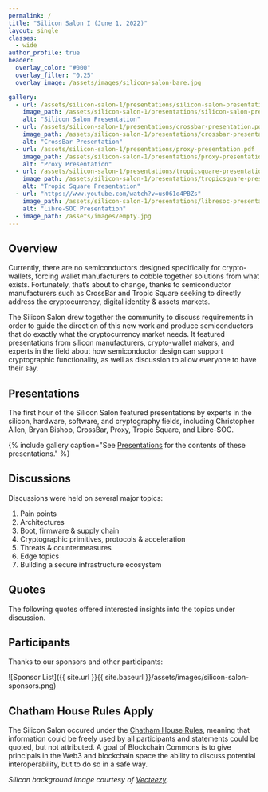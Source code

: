 ```yaml
---
permalink: /
title: "Silicon Salon I (June 1, 2022)"
layout: single
classes:
  - wide
author_profile: true
header:
  overlay_color: "#000"
  overlay_filter: "0.25"
  overlay_image: /assets/images/silicon-salon-bare.jpg

gallery:
  - url: /assets/silicon-salon-1/presentations/silicon-salon-presentation.pdf
    image_path: /assets/silicon-salon-1/presentations/silicon-salon-presentation.jpg
    alt: "Silicon Salon Presentation"
  - url: /assets/silicon-salon-1/presentations/crossbar-presentation.pdf
    image_path: /assets/silicon-salon-1/presentations/crossbar-presentation.jpg
    alt: "CrossBar Presentation"
  - url: /assets/silicon-salon-1/presentations/proxy-presentation.pdf
    image_path: /assets/silicon-salon-1/presentations/proxy-presentation.jpg
    alt: "Proxy Presentation"
  - url: /assets/silicon-salon-1/presentations/tropicsquare-presentation.pdf
    image_path: /assets/silicon-salon-1/presentations/tropicsquare-presentation.jpg
    alt: "Tropic Square Presentation"
  - url: "https://www.youtube.com/watch?v=us061o4PBZs"
    image_path: /assets/silicon-salon-1/presentations/libresoc-presentation.jpg
    alt: "Libre-SOC Presentation"
  - image_path: /assets/images/empty.jpg
---
```


## Overview

Currently, there are no semiconductors designed specifically for crypto-wallets, forcing wallet manufacturers to cobble together solutions from what exists. Fortunately, that’s about to change, thanks to semiconductor manufacturers such as CrossBar and Tropic Square seeking to directly address the cryptocurrency,  digital identity & assets markets. 

The Silicon Salon drew together the community to discuss requirements in order to guide the direction of this new work and produce semiconductors that do exactly what the cryptocurrency market needs. It featured presentations from silicon manufacturers, crypto-wallet makers, and experts in the field about how semiconductor design can support cryptographic functionality, as well as discussion to allow everyone to have their say.

## Presentations

The first hour of the Silicon Salon featured presentations by experts in the silicon, hardware, software, and cryptography fields, including Christopher Allen, Bryan Bishop, CrossBar, Proxy, Tropic Square, and Libre-SOC.

{% include gallery caption="See [Presentations](/presentations/) for the contents of these presentations." %}

## Discussions

Discussions were held on several major topics:

1. Pain points
2. Architectures
3. Boot, firmware & supply chain
4. Cryptographic primitives, protocols & acceleration
5. Threats & countermeasures
6. Edge topics
7. Building a secure infrastructure ecosystem

## Quotes

The following quotes offered interested insights into the topics under discussion.

## Participants

Thanks to our sponsors and other participants:

![Sponsor List]({{ site.url }}{{ site.baseurl }}/assets/images/silicon-salon-sponsors.png)

## Chatham House Rules Apply

The Silicon Salon occured under the [Chatham House Rules](https://www.chathamhouse.org/about-us/chatham-house-rule), meaning that information could be freely used by all participants and statements could be quoted, but not attributed. A goal of Blockchain Commons is to give principals in the Web3 and blockchain space the ability to discuss potential interoperability, but to do so in a safe way.

_Silicon background image courtesy of  [Vecteezy](https://www.vecteezy.com/vector-art/344822-printed-circuit-board-vector-illustration)_.
